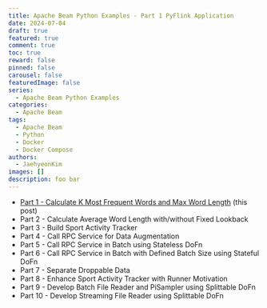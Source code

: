 ```yaml
---
title: Apache Beam Python Examples - Part 1 PyFlink Application
date: 2024-07-04
draft: true
featured: true
comment: true
toc: true
reward: false
pinned: false
carousel: false
featuredImage: false
series:
  - Apache Beam Python Examples
categories:
  - Apache Beam
tags: 
  - Apache Beam
  - Python
  - Docker
  - Docker Compose
authors:
  - JaehyeonKim
images: []
description: foo bar
---
```


* [Part 1 - Calculate K Most Frequent Words and Max Word Length](#) (this post)
* Part 2 - Calculate Average Word Length with/without Fixed Lookback
* Part 3 - Build Sport Activity Tracker
* Part 4 - Call RPC Service for Data Augmentation
* Part 5 - Call RPC Service in Batch using Stateless DoFn
* Part 6 - Call RPC Service in Batch with Defined Batch Size using Stateful DoFn
* Part 7 - Separate Droppable Data
* Part 8 - Enhance Sport Activity Tracker with Runner Motivation
* Part 9 - Develop Batch File Reader and PiSampler using Splittable DoFn
* Part 10 - Develop Streaming File Reader using Splittable DoFn

